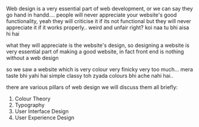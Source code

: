 Web design is a very essential part of web development, or we can say they go hand in handd....
people will never appreciate your website's good functionality, yeah they will criticise it if its not functional but they will never appreciate it if it works properly..
weird and unfair right? koi naa tu bhi aisa hi hai

what they will appreciate is the website's design, so designing a website is very essential part of making a good website, in fact front end is nothing without a web design

so we saw a website which is very colour very finicky very too much... mera taste bhi yahi hai simple classy toh zyada colours bhi ache nahi hai..

there are various pillars of web design we will discuss them all briefly:

1. Colour Theory
2. Typography
3. User Interface Design
4. User Experience Design
